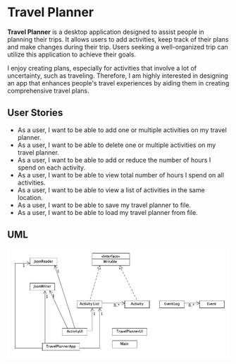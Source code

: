 # Travel Planner

**Travel Planner** is a desktop application designed to assist people in planning their trips. 
It allows users to add activities, keep track of their plans and make changes during their trip.
Users seeking a well-organized trip can utilize this application to achieve their goals.

I enjoy creating plans, especially for activities that involve a lot of uncertainty, such as traveling.
Therefore, I am highly interested in designing an app that enhances people's travel experiences 
by aiding them in creating comprehensive travel plans.


## User Stories

- As a user, I want to be able to add one or multiple activities on my travel planner.
- As a user, I want to be able to delete one or multiple activities on my travel planner.
- As a user, I want to be able to add or reduce the number of hours I spend on each activity.
- As a user, I want to be able to view total number of hours I spend on all activities.
- As a user, I want to be able to view a list of activities in the same location. 
- As a user, I want to be able to save my travel planner to file.
- As a user, I want to be able to load my travel planner from file.

## UML
<img src="./UML_Design_Diagram.jpg" alt="uml">
